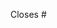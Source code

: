 <!-- Please describe your solution in detail. This may become part of the commit message. -->

Closes #
